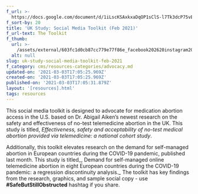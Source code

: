 ```yaml
---
f_url: >-
  https://docs.google.com/document/d/1iLscKSAxkxaDqOP1sClS-l7Tk3dcP75vEqs-3y80ecg/edit
f_sort-by: 20
title: 'UK Study: Social Media Toolkit (Feb 2021)'
f_url-text: The Toolkit
f_thumb:
  url: >-
    /assets/external/603fc1d0cb87cc779e77f86e_facebook202620instagram20graphic20232.jpg
  alt: null
slug: uk-study-social-media-toolkit-feb-2021
f_category: cms/resources-categories/advocacy.md
updated-on: '2021-03-03T17:05:25.969Z'
created-on: '2021-03-03T17:05:25.969Z'
published-on: '2021-03-03T17:05:31.879Z'
layout: '[resources].html'
tags: resources
---
```


This social media toolkit is designed to advocate for medication abortion access in the U.S. based on Dr. Abigail Aiken’s newest research on the safety and effectiveness of no-test telemedicine abortion in the UK. This study is titled, _Effectiveness, safety and acceptability of no-test medical abortion provided via telemedicine: a national cohort study_.

Additionally, this toolkit elevates research on the demand for self-managed abortion in European countries during the COVID-19 pandemic, published last month. This study is titled_, Demand for self-managed online telemedicine abortion in eight European countries during the COVID-19 pandemic: a regression discontinuity analysis._ The toolkit has key findings from the research, graphics, and sample social copy - use **#SafeButStillObstructed** hashtag if you share.
